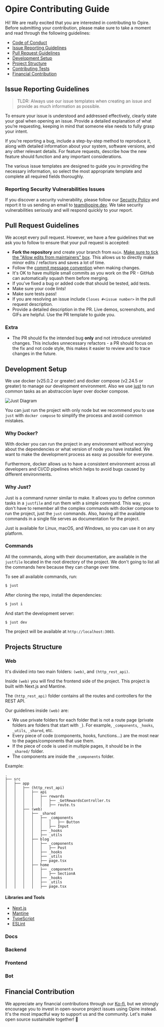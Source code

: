 # Opire Contributing Guide

Hi! We are really excited that you are interested in contributing to Opire. Before submitting your contribution, please make sure to take a moment and read through the following guidelines:

- [Code of Conduct](https://github.com/opire/.github/blob/main/CODE_OF_CONDUCT.md)
- [Issue Reporting Guidelines](#issue-reporting-guidelines)
- [Pull Request Guidelines](#pull-request-guidelines)
- [Development Setup](#development-setup)
- [Project Structure](#project-structure)
- [Contributing Tests](#contributing-tests)
- [Financial Contribution](#financial-contribution) 

## Issue Reporting Guidelines

> TLDR: Always use our issue templates when creating an issue and provide as much information as possible.

To ensure your issue is understood and addressed effectively, clearly state your goal when opening an issue. Provide a detailed explanation of what you’re requesting, keeping in mind that someone else needs to fully grasp your intent.

If you're reporting a bug, include a step-by-step method to reproduce it, along with detailed information about your system, software versions, and any other relevant details. For feature requests, describe how the new feature should function and any important considerations.

The various issue templates are designed to guide you in providing the necessary information, so select the most appropriate template and complete all required fields thoroughly.

### Reporting Security Vulnerabilities Issues

If you discover a security vulnerability, please follow our [Security Policy](https://github.com/opire/.github/blob/main/SECURITY.md) and report it to us sending an email to [team@opire.dev](mailto:team@opire.dev). We take security vulnerabilities seriously and will respond quickly to your report.

## Pull Request Guidelines

We accept every pull request. However, we have a few guidelines that we ask you to follow to ensure that your pull request is accepted:

- **Fork the repository** and create your branch from `main`. [Make sure to tick the "Allow edits from maintainers" box](https://docs.github.com/en/pull-requests/collaborating-with-pull-requests/working-with-forks/allowing-changes-to-a-pull-request-branch-created-from-a-fork). This allows us to directly make minor edits / refactors and saves a lot of time.
- Follow the [commit message convention](https://github.com/opire/.github/blob/main/commit_convetion.md) when making changes.
- It's OK to have multiple small commits as you work on the PR - GitHub can automatically squash them before merging.
- If you've fixed a bug or added code that should be tested, add tests.
- Make sure your code lints!
- Make sure tests pass!
- If you are resolving an issue include `Closes #<issue number>` in the pull request description.
- Provide a detailed description in the PR. Live demos, screenshots, and GIFs are helpful. Use the PR template to guide you.

### Extra

- The PR should fix the intended bug **only** and not introduce unrelated changes. This includes unnecessary refactors - a PR should focus on the fix and not code style, this makes it easier to review and to trace changes in the future.

## Development Setup

We use docker (v25.0.2 or greater) and docker compose (v2.24.5 or greater) to manage our development environment. Also we use [just](https://github.com/casey/just) to run common tasks as an abstraccion layer over docker compose.

![Just Diagram](./assets/just_diagram.png)

You can just run the project with only node but we recommend you to use `just` with `docker compose` to simplify the process and avoid common mistakes.

### Why Docker?

With docker you can run the project in any environment without worrying about the dependencies or what version of node you have installed. We want to make the development process as easy as possible for everyone.

Furthermore, docker allows us to have a consistent environment across all developers and CI/CD pipelines which helps to avoid bugs caused by different environments.

### Why Just?

Just is a command runner similar to make. It allows you to define common tasks in a `justfile` and run them with a simple command. This way, you don't have to remember all the complex commands with docker compose to run the project, just the `just` commands. Also, having all the available commands in a single file serves as documentation for the project.

Just is available for Linux, macOS, and Windows, so you can use it on any platform.

### Commands

All the commands, along with their documentation, are available in the `justfile` located in the root directory of the project. We don't going to list all the commands here because they can change over time.

To see all available commands, run:

```bash
$ just
```

After cloning the repo, install the dependencies:

```bash
$ just i
```

And start the development server:

```bash
$ just dev
```

The project will be available at `http://localhost:3003`.

## Projects Structure

### Web 

It's divided into two main folders: `(web)`, and `(http_rest_api)`.

Inside `(web)` you will find the frontend side of the project. This project is built with Next.js and Mantine.

The `(http_rest_api)` folder contains all the routes and controllers for the REST API.

Our guidelines inside `(web)` are:
- We use private folders for each folder that is not a route page (private folders are folders that start with `_`). For example, `_components`, `_hooks`, `_utils`, `_shared`, etc.
- Every piece of code (components, hooks, functions...) are the most near to the pages/components that use them.
- If the piece of code is used in multiple pages, it should be in the `_shared/` folder.
- The components are inside the `_components` folder.

Example:

```
.
├── src
│   ├── app
│   │   ├── (http_rest_api)
│   │   │   ├── api
│   │   │   │   ├── rewards
│   │   │   │   │   ├── _GetRewardsController.ts
│   │   │   │   │   ├── route.ts
│   │   ├── (web)
│   │   │   ├── _shared
│   │   │   │   ├── _components
│   │   │   │   │   │   ├── Button
│   │   │   │   │   ├── Input
│   │   │   │   ├── _hooks
│   │   │   │   ├── _utils
│   │   │   ├── blog
│   │   │   │   ├── _components
│   │   │   │   │   ├── Post
│   │   │   │   ├── _hooks
│   │   │   │   ├── _utils
│   │   │   │   ├── page.tsx
│   │   │   ├── home
│   │   │   │   ├── _components
│   │   │   │   │   ├── SectionA
│   │   │   │   ├── _hooks
│   │   │   │   ├── _utils
│   │   │   │   ├── page.tsx
```
#### Libraries and Tools

- [Next.js](https://nextjs.org/)
- [Mantine](https://mantine.dev/)
- [TypeScript](https://www.typescriptlang.org/)
- [ESLint](https://eslint.org/)

### Docs

### Backend

### Frontend

### Bot

## Financial Contribution

We appreciate any financial contributions through our [Ko-fi](https://ko-fi.com/opire), but we strongly encourage you to invest in open-source project issues using Opire instead. It's the most impactful way to support us and the community. Let's make open source sustainable together! 🤟 